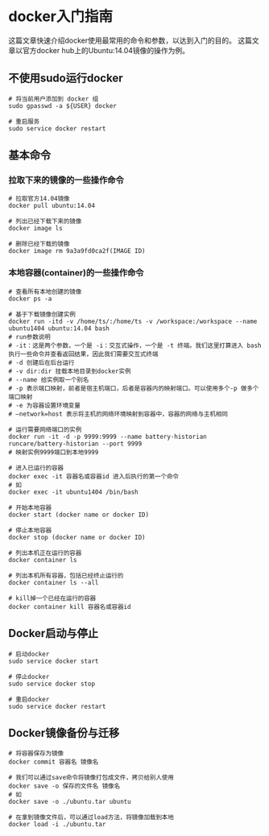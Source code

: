 # docker入门指南

这篇文章快速介绍docker使用最常用的命令和参数，以达到入门的目的。
这篇文章以官方docker hub上的Ubuntu:14.04镜像的操作为例。

## 不使用sudo运行docker

```Shell
# 将当前用户添加到 docker 组
sudo gpasswd -a ${USER} docker

# 重启服务
sudo service docker restart
```

## 基本命令

### 拉取下来的镜像的一些操作命令

```Shell
# 拉取官方14.04镜像
docker pull ubuntu:14.04

# 列出已经下载下来的镜像
docker image ls

# 删除已经下载的镜像
docker image rm 9a3a9fd0ca2f(IMAGE ID)
```

### 本地容器(container)的一些操作命令

```Shell
# 查看所有本地创建的镜像
docker ps -a

# 基于下载镜像创建实例
docker run -itd -v /home/ts/:/home/ts -v /workspace:/workspace --name ubuntu1404 ubuntu:14.04 bash
# run参数说明
# -it：这是两个参数，一个是 -i：交互式操作，一个是 -t 终端。我们这里打算进入 bash 执行一些命令并查看返回结果，因此我们需要交互式终端
# -d 创建后在后台运行
# -v dir:dir 挂载本地目录到docker实例
# --name 给实例取一个别名
# -p 表示端口映射，前者是宿主机端口，后者是容器内的映射端口。可以使用多个-p 做多个端口映射
# -e 为容器设置环境变量
# –network=host 表示将主机的网络环境映射到容器中，容器的网络与主机相同

# 运行需要网络端口的实例
docker run -it -d -p 9999:9999 --name battery-historian runcare/battery-historian --port 9999
# 映射实例9999端口到本地9999

# 进入已运行的容器
docker exec -it 容器名或容器id 进入后执行的第一个命令
# 如
docker exec -it ubuntu1404 /bin/bash

# 开始本地容器
docker start (docker name or docker ID)

# 停止本地容器 
docker stop (docker name or docker ID)

# 列出本机正在运行的容器
docker container ls

# 列出本机所有容器，包括已经终止运行的
docker container ls --all

# kill掉一个已经在运行的容器
docker container kill 容器名或容器id
```

## Docker启动与停止

```Shell
# 启动docker
sudo service docker start

# 停止docker
sudo service docker stop

# 重启docker
sudo service docker restart
```

## Docker镜像备份与迁移

```Shell
# 将容器保存为镜像
docker commit 容器名 镜像名

# 我们可以通过save命令将镜像打包成文件，拷贝给别人使用
docker save -o 保存的文件名 镜像名
# 如
docker save -o ./ubuntu.tar ubuntu

# 在拿到镜像文件后，可以通过load方法，将镜像加载到本地
docker load -i ./ubuntu.tar
```
